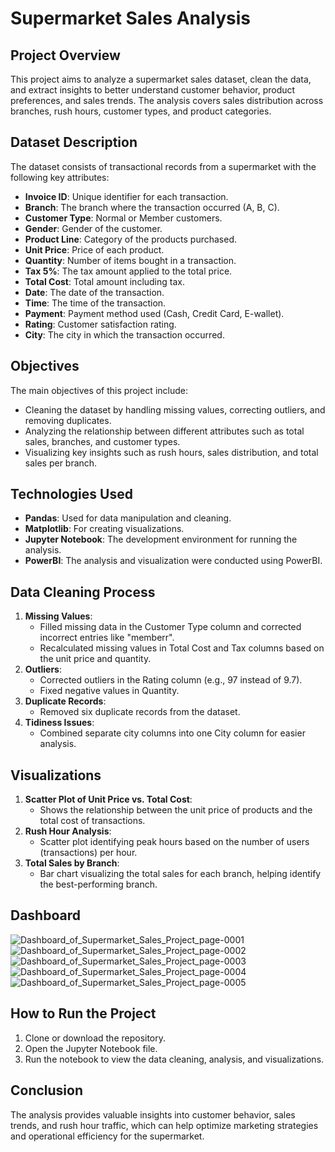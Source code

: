 # Supermarket Sales Analysis

## Project Overview
This project aims to analyze a supermarket sales dataset, clean the data, and extract insights to better understand customer behavior, product preferences, and sales trends. The analysis covers sales distribution across branches, rush hours, customer types, and product categories.

## Dataset Description
The dataset consists of transactional records from a supermarket with the following key attributes:
- **Invoice ID**: Unique identifier for each transaction.
- **Branch**: The branch where the transaction occurred (A, B, C).
- **Customer Type**: Normal or Member customers.
- **Gender**: Gender of the customer.
- **Product Line**: Category of the products purchased.
- **Unit Price**: Price of each product.
- **Quantity**: Number of items bought in a transaction.
- **Tax 5%**: The tax amount applied to the total price.
- **Total Cost**: Total amount including tax.
- **Date**: The date of the transaction.
- **Time**: The time of the transaction.
- **Payment**: Payment method used (Cash, Credit Card, E-wallet).
- **Rating**: Customer satisfaction rating.
- **City**: The city in which the transaction occurred.

## Objectives
The main objectives of this project include:
- Cleaning the dataset by handling missing values, correcting outliers, and removing duplicates.
- Analyzing the relationship between different attributes such as total sales, branches, and customer types.
- Visualizing key insights such as rush hours, sales distribution, and total sales per branch.

## Technologies Used
- **Pandas**: Used for data manipulation and cleaning.
- **Matplotlib**: For creating visualizations.
- **Jupyter Notebook**: The development environment for running the analysis.
- **PowerBI**: The analysis and visualization were conducted using PowerBI.

## Data Cleaning Process
1. **Missing Values**:
   - Filled missing data in the Customer Type column and corrected incorrect entries like "memberr".
   - Recalculated missing values in Total Cost and Tax columns based on the unit price and quantity.
2. **Outliers**:
   - Corrected outliers in the Rating column (e.g., 97 instead of 9.7).
   - Fixed negative values in Quantity.
3. **Duplicate Records**:
   - Removed six duplicate records from the dataset.
4. **Tidiness Issues**:
   - Combined separate city columns into one City column for easier analysis.

## Visualizations
1. **Scatter Plot of Unit Price vs. Total Cost**:
   - Shows the relationship between the unit price of products and the total cost of transactions.
2. **Rush Hour Analysis**:
   - Scatter plot identifying peak hours based on the number of users (transactions) per hour.
3. **Total Sales by Branch**:
   - Bar chart visualizing the total sales for each branch, helping identify the best-performing branch.

## Dashboard
![Dashboard_of_Supermarket_Sales_Project_page-0001](https://github.com/user-attachments/assets/bd39fc69-9738-442a-8b30-7d6a70d54734)
![Dashboard_of_Supermarket_Sales_Project_page-0002](https://github.com/user-attachments/assets/810a2002-fce2-44a7-9636-176dc9e31bcc)
![Dashboard_of_Supermarket_Sales_Project_page-0003](https://github.com/user-attachments/assets/49ead21a-3f77-464a-a337-3a4bb537fe3d)
![Dashboard_of_Supermarket_Sales_Project_page-0004](https://github.com/user-attachments/assets/5a7f8b20-573d-45fe-85ea-72327e794ea8)
![Dashboard_of_Supermarket_Sales_Project_page-0005](https://github.com/user-attachments/assets/f8ad0ed5-f4d2-4343-a62a-d9f489af849d)



## How to Run the Project
1. Clone or download the repository.
2. Open the Jupyter Notebook file.
3. Run the notebook to view the data cleaning, analysis, and visualizations.

## Conclusion
The analysis provides valuable insights into customer behavior, sales trends, and rush hour traffic, which can help optimize marketing strategies and operational efficiency for the supermarket.


